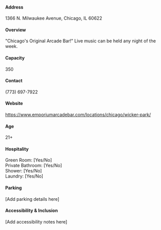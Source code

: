 #### Address

1366 N. Milwaukee Avenue, Chicago, IL 60622

#### Overview

"Chicago's Original Arcade Bar!" Live music can be held any night of the week.

#### Capacity

350

#### Contact

(773) 697-7922

#### Website

https://www.emporiumarcadebar.com/locations/chicago/wicker-park/

#### Age

21+

#### Hospitality

Green Room: [Yes/No]  
Private Bathroom: [Yes/No]  
Shower: [Yes/No]  
Laundry: [Yes/No]

#### Parking

[Add parking details here]

#### Accessibility & Inclusion

[Add accessibility notes here]
